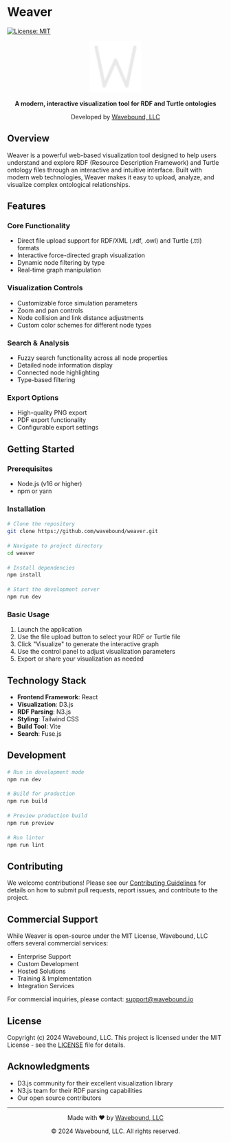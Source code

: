 # Weaver

[![License: MIT](https://img.shields.io/badge/License-MIT-yellow.svg)](https://opensource.org/licenses/MIT)

<div align="center">
  <img src="/public/w-icon.svg" alt="Weaver Logo" width="120"/>
  <p><strong>A modern, interactive visualization tool for RDF and Turtle ontologies</strong></p>
  <p>Developed by <a href="https://wavebound.io">Wavebound, LLC</a></p>
</div>

## Overview

Weaver is a powerful web-based visualization tool designed to help users understand and explore RDF (Resource Description Framework) and Turtle ontology files through an interactive and intuitive interface. Built with modern web technologies, Weaver makes it easy to upload, analyze, and visualize complex ontological relationships.

## Features

### Core Functionality
- Direct file upload support for RDF/XML (.rdf, .owl) and Turtle (.ttl) formats
- Interactive force-directed graph visualization
- Dynamic node filtering by type
- Real-time graph manipulation

### Visualization Controls
- Customizable force simulation parameters
- Zoom and pan controls
- Node collision and link distance adjustments
- Custom color schemes for different node types

### Search & Analysis
- Fuzzy search functionality across all node properties
- Detailed node information display
- Connected node highlighting
- Type-based filtering

### Export Options
- High-quality PNG export
- PDF export functionality
- Configurable export settings

## Getting Started

### Prerequisites
- Node.js (v16 or higher)
- npm or yarn

### Installation

```bash
# Clone the repository
git clone https://github.com/wavebound/weaver.git

# Navigate to project directory
cd weaver

# Install dependencies
npm install

# Start the development server
npm run dev
```

### Basic Usage

1. Launch the application
2. Use the file upload button to select your RDF or Turtle file
3. Click "Visualize" to generate the interactive graph
4. Use the control panel to adjust visualization parameters
5. Export or share your visualization as needed

## Technology Stack

- **Frontend Framework**: React
- **Visualization**: D3.js
- **RDF Parsing**: N3.js
- **Styling**: Tailwind CSS
- **Build Tool**: Vite
- **Search**: Fuse.js

## Development

```bash
# Run in development mode
npm run dev

# Build for production
npm run build

# Preview production build
npm run preview

# Run linter
npm run lint
```

## Contributing

We welcome contributions! Please see our [Contributing Guidelines](CONTRIBUTING.md) for details on how to submit pull requests, report issues, and contribute to the project.

## Commercial Support

While Weaver is open-source under the MIT License, Wavebound, LLC offers several commercial services:

- Enterprise Support
- Custom Development
- Hosted Solutions
- Training & Implementation
- Integration Services

For commercial inquiries, please contact: support@wavebound.io

## License

Copyright (c) 2024 Wavebound, LLC. This project is licensed under the MIT License - see the [LICENSE](LICENSE) file for details.

## Acknowledgments

- D3.js community for their excellent visualization library
- N3.js team for their RDF parsing capabilities
- Our open source contributors

---

<div align="center">
  <p>Made with ❤️ by <a href="https://wavebound.io">Wavebound, LLC</a></p>
  <p>© 2024 Wavebound, LLC. All rights reserved.</p>
</div>
